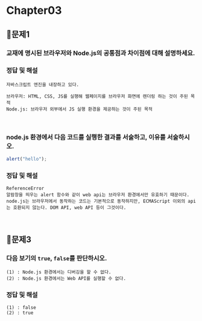 # Chapter03
## 📌문제1
### 교재에 명시된 브라우저와 Node.js의 공통점과 차이점에 대해 설명하세요.
### 정답 및 해설
```
자바스크립트 엔진을 내장하고 있다.
```
```
브라우저: HTML, CSS, JS를 실행해 웹페이지를 브라우저 화면에 렌더링 하는 것이 주된 목적
Node.js: 브라우저 외부에서 JS 실행 환경을 제공하는 것이 주된 목적
```

<br>

### node.js 환경에서 다음 코드를 실행한 결과를 서술하고, 이유를 서술하시오.
```js
alert("hello");
```
### 정답 및 해설
```
ReferenceError 
알람창을 띄우는 alert 함수와 같이 web api는 브라우저 환경에서만 유효하기 때문이다. 
node.js는 브라우저에서 동작하는 코드는 기본적으로 동작하지만, ECMAScript 이외의 api는 호환되지 않는다. DOM API, web API 등이 그것이다. 
```

<br>

## 📌문제3
### 다음 보기의 `true`, `false`를 판단하시오.
```
(1) : Node.js 환경에서는 디버깅을 할 수 없다.
(2) : Node.js 환경에서는 Web API를 실행할 수 없다.
```
### 정답 및 해설
```
(1) : false
(2) : true
```

<br>
